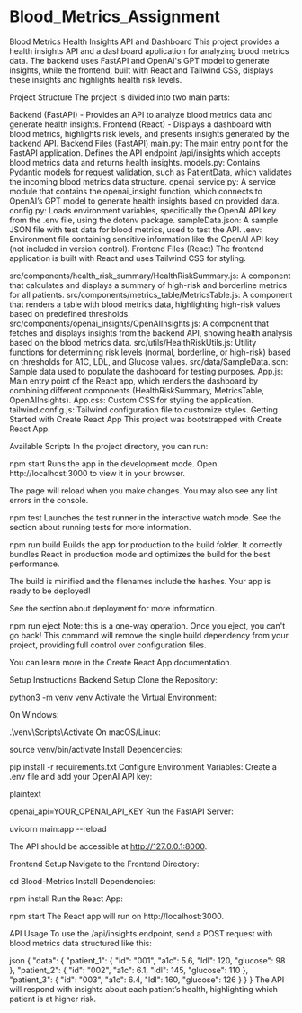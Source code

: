 # Blood_Metrics_Assignment


Blood Metrics Health Insights API and Dashboard
This project provides a health insights API and a dashboard application for analyzing blood metrics data. The backend uses FastAPI and OpenAI's GPT model to generate insights, while the frontend, built with React and Tailwind CSS, displays these insights and highlights health risk levels.

Project Structure
The project is divided into two main parts:

Backend (FastAPI) - Provides an API to analyze blood metrics data and generate health insights.
Frontend (React) - Displays a dashboard with blood metrics, highlights risk levels, and presents insights generated by the backend API.
Backend Files (FastAPI)
main.py: The main entry point for the FastAPI application. Defines the API endpoint /api/insights which accepts blood metrics data and returns health insights.
models.py: Contains Pydantic models for request validation, such as PatientData, which validates the incoming blood metrics data structure.
openai_service.py: A service module that contains the openai_insight function, which connects to OpenAI’s GPT model to generate health insights based on provided data.
config.py: Loads environment variables, specifically the OpenAI API key from the .env file, using the dotenv package.
sampleData.json: A sample JSON file with test data for blood metrics, used to test the API.
.env: Environment file containing sensitive information like the OpenAI API key (not included in version control).
Frontend Files (React)
The frontend application is built with React and uses Tailwind CSS for styling.

src/components/health_risk_summary/HealthRiskSummary.js: A component that calculates and displays a summary of high-risk and borderline metrics for all patients.
src/components/metrics_table/MetricsTable.js: A component that renders a table with blood metrics data, highlighting high-risk values based on predefined thresholds.
src/components/openai_insights/OpenAIInsights.js: A component that fetches and displays insights from the backend API, showing health analysis based on the blood metrics data.
src/utils/HealthRiskUtils.js: Utility functions for determining risk levels (normal, borderline, or high-risk) based on thresholds for A1C, LDL, and Glucose values.
src/data/SampleData.json: Sample data used to populate the dashboard for testing purposes.
App.js: Main entry point of the React app, which renders the dashboard by combining different components (HealthRiskSummary, MetricsTable, OpenAIInsights).
App.css: Custom CSS for styling the application.
tailwind.config.js: Tailwind configuration file to customize styles.
Getting Started with Create React App
This project was bootstrapped with Create React App.

Available Scripts
In the project directory, you can run:

npm start
Runs the app in the development mode.
Open http://localhost:3000 to view it in your browser.

The page will reload when you make changes.
You may also see any lint errors in the console.

npm test
Launches the test runner in the interactive watch mode.
See the section about running tests for more information.

npm run build
Builds the app for production to the build folder.
It correctly bundles React in production mode and optimizes the build for the best performance.

The build is minified and the filenames include the hashes.
Your app is ready to be deployed!

See the section about deployment for more information.

npm run eject
Note: this is a one-way operation. Once you eject, you can't go back! This command will remove the single build dependency from your project, providing full control over configuration files.

You can learn more in the Create React App documentation.

Setup Instructions
Backend Setup
Clone the Repository:

python3 -m venv venv
Activate the Virtual Environment:

On Windows:


.\venv\Scripts\Activate
On macOS/Linux:


source venv/bin/activate
Install Dependencies:



pip install -r requirements.txt
Configure Environment Variables: Create a .env file and add your OpenAI API key:

plaintext

openai_api=YOUR_OPENAI_API_KEY
Run the FastAPI Server:



uvicorn main:app --reload

The API should be accessible at http://127.0.0.1:8000.

Frontend Setup
Navigate to the Frontend Directory:



cd Blood-Metrics
Install Dependencies:



npm install
Run the React App:



npm start
The React app will run on http://localhost:3000.

API Usage
To use the /api/insights endpoint, send a POST request with blood metrics data structured like this:

json
{
    "data": {
        "patient_1": {
            "id": "001",
            "a1c": 5.6,
            "ldl": 120,
            "glucose": 98
        },
        "patient_2": {
            "id": "002",
            "a1c": 6.1,
            "ldl": 145,
            "glucose": 110
        },
        "patient_3": {
            "id": "003",
            "a1c": 6.4,
            "ldl": 160,
            "glucose": 126
        }
    }
}
The API will respond with insights about each patient’s health, highlighting which patient is at higher risk.
